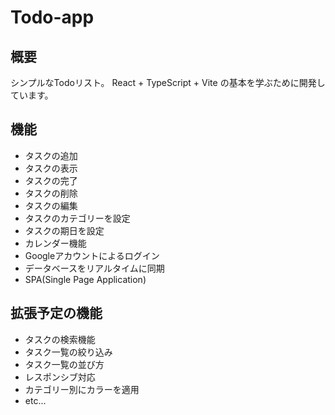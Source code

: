 # Todo-app

## 概要

シンプルなTodoリスト。
React + TypeScript + Vite の基本を学ぶために開発しています。

## 機能

- タスクの追加
- タスクの表示
- タスクの完了
- タスクの削除
- タスクの編集
- タスクのカテゴリーを設定
- タスクの期日を設定
- カレンダー機能
- Googleアカウントによるログイン
- データベースをリアルタイムに同期
- SPA(Single Page Application)

## 拡張予定の機能

- タスクの検索機能
- タスク一覧の絞り込み
- タスク一覧の並び方
- レスポンシブ対応
- カテゴリー別にカラーを適用
- etc...